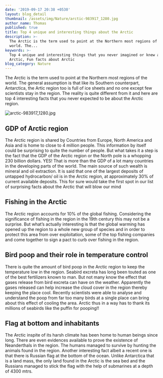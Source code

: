 ```yaml
---
date: '2019-09-17 20:38 +0530'
layout: blog_detail
thumbnail: /assets/img/Nature/arctic-983917_1280.jpg
author_name: Thomas
published: true
title: Top 4 unique and interesting things about the Arctic
description: >-
  The Arctic is the term used to point at the Northern most regions of the
  world. The...
keywords: >-
  Top 4 unique and interesting things that you never imagined or knew about the
  Arctic, Fun facts about Arctic 
blog_category: Nature
---
```


The Arctic is the term used to point at the Northern most regions of the world. The general assumption is that like its Southern counterpart, Antarctica, the Artic region too is full of ice sheets and no one except few scientists stay in the region. The reality is quite different from it and here are top 4 interesting facts that you never expected to be about the Arctic region.

![arctic-983917_1280.jpg]({{site.baseurl}}/assets/img/Nature/arctic-983917_1280.jpg)


## GDP of Arctic region
The Arctic region is shared by Countries from Europe, North America and Asia and is home to close to 4 million people. This information by itself could be surprising to quite the number of people. But what takes it a step is the fact that the GDP of the Arctic region or the North pole is a whopping 230 billion dollars. YES! That is more than the GDP of a lot many countries in the developing parts of the world. The main source of such wealth is mineral and oil extraction. It is said that one of the largest deposits of untapped hydrocarbon/ oil is in the Arctic region, at approximately 30% of current available deposits. This for sure would take the first spot in our list of surprising facts about the Arctic that will blow our mind

## Fishing in the Arctic
The Arctic region accounts for 10% of the global fishing. Considering the significance of fishing in the region in the 19th century this may not be a surprise. But what’s actually interesting is that the global warming has opened up the region to a whole new group of species and in order to protect this area from over exploitation, some of the top fishing companies and come together to sign a pact to curb over fishing in the region.

## Bird poop and their role in temperature control
There is quite the amount of bird poop in the Arctic region to keep the temperature low in the region. Seabird excreta has long been touted as one of the best fertilizers known to man. But not many know the effect that gases release from bird excreta can have on the weather. Apparently the gases released can help increase the cloud cover in the region thereby keeping the place cool. Recently scientists were able to analyse and understand the poop from far too many birds at a single place can bring about this effect of cooling the area. Arctic thus in a way has to thank its millions of seabirds like the puffin for pooping!!

## Flag at bottom and inhabitants
The Arctic inspite of its harsh climate has been home to human beings since long. There are even evidences available to prove the existence of Neanderthals in the region. The humans managed to survive by hunting the animals found in the region. Another interesting fact albeit a recent one is that there is Russian flag at the bottom of the ocean. Unlike Antarctica that is a land mass, the only land found in the Arctic is the sea bed and the Russians managed to stick the flag with the help of submarines at a depth of 4300 mtrs.
